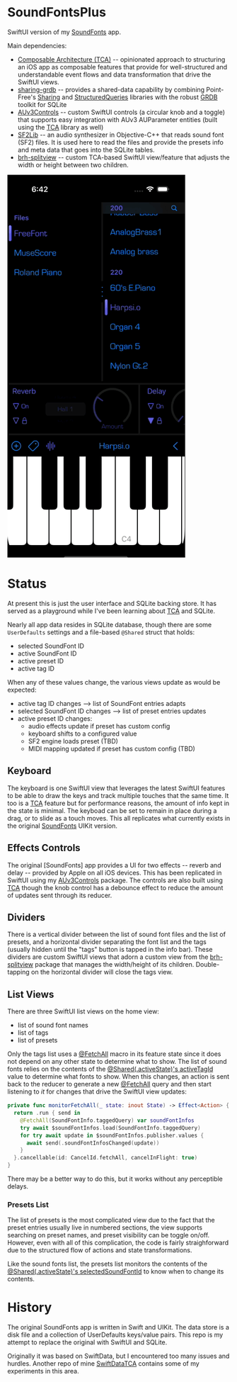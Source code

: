 # SoundFontsPlus

SwiftUI version of my [SoundFonts][0] app.

Main dependencies:

* [Composable Architecture (TCA)][1] -- opinionated approach to structuring an iOS app as composable features that
  provide for well-structured and understandable event flows and data transformation that drive the SwiftUI views.
* [sharing-grdb][2] -- provides a shared-data capability by combining Point-Free's [Sharing][3] and
  [StructuredQueries][4] libraries with the robust [GRDB][5] toolkit for SQLite
* [AUv3Controls][6] -- custom SwiftUI controls (a circular knob and a toggle) that supports easy integration with AUv3
  AUParameter entities (built using the [TCA][1] library as well)
* [SF2Lib][7] -- an audio synthesizer in Objective-C++ that reads sound font (SF2) files. It is used here to read the
  files and provide the presets info and meta data that goes into the SQLite tables.
* [brh-splitview][9] -- custom TCA-based SwiftUI view/feature that adjusts the width or height between two children.

![demo](media/demo.gif)

# Status

At present this is just the user interface and SQLite backing store. It has served as a playground while I've been
learning about [TCA][1] and SQLite.

Nearly all app data resides in SQLite database, though there are some `UserDefaults` settings and a file-based `@Shared`
struct that holds:

* selected SoundFont ID
* active SoundFont ID
* active preset ID
* active tag ID

When any of these values change, the various views update as would be expected:

* active tag ID changes --> list of SoundFont entries adapts
* selected SoundFont ID changes --> list of preset entries updates
* active preset ID changes:
    * audio effects update if preset has custom config
    * keyboard shifts to a configured value
    * SF2 engine loads preset (TBD)
    * MIDI mapping updated if preset has custom config (TBD)

## Keyboard

The keyboard is one SwiftUI view that leverages the latest SwiftUI features to be able to draw the keys and track
multiple touches that the same time. It too is a [TCA][1] feature but for performance reasons, the amount of info kept
in the state is minimal. The keyboad can be set to remain in place during a drag, or to slide as a touch moves. This all
replicates what currently exists in the original [SoundFonts][0] UIKit version. 

## Effects Controls

The original [SoundFonts] app provides a UI for two effects -- reverb and delay -- provided by Apple on all iOS devices.
This has been replicated in SwiftUI using my [AUv3Controls][6] package. The controls are also built using [TCA][1]
though the knob control has a debounce effect to reduce the amount of updates sent through its reducer.

## Dividers

There is a vertical divider between the list of sound font files and the list of presets, and a horizontal divider
separating the font list and the tags (usually hidden until the "tags" button is tapped in the info bar). These dividers
are custom SwiftUI views that adorn a custom view from the [brh-splitview][9] package that manages the width/height of
its children. Double-tapping on the horizontal divider will close the tags view.

## List Views

There are three SwiftUI list views on the home view:

* list of sound font names
* list of tags
* list of presets

Only the tags list uses a [@FetchAll][tags] macro in its feature state since it does not depend on any other state to
determine what to show. The list of sound fonts relies on the contents of the [@Shared(.activeState)'s
activeTagId][activeTagId] value to determine what fonts to show. When this changes, an action is sent back to the
reducer to generate a new [@FetchAll][sf2] query and then start listening to *it* for changes that drive the SwiftUI
view updates:

```swift
private func monitorFetchAll(_ state: inout State) -> Effect<Action> {
  return .run { send in
    @FetchAll(SoundFontInfo.taggedQuery) var soundFontInfos
    try await $soundFontInfos.load(SoundFontInfo.taggedQuery)
    for try await update in $soundFontInfos.publisher.values {
      await send(.soundFontInfosChanged(update))
    }
  }.cancellable(id: CancelId.fetchAll, cancelInFlight: true)
}
```

There may be a better way to do this, but it works without any perceptible delays.

### Presets List

The list of presets is the most complicated view due to the fact that the preset entries usually live in numbered
sections, the view supports searching on preset names, and preset visibility can be toggle on/off. However, even with
all of this complication, the code is fairly straighforward due to the structured flow of actions and state
transformations. 

Like the sound fonts list, the presets list monitors the contents of the [@Shared(.activeState)'s
selectedSoundFontId][selectedSoundFontId] to know when to change its contents.

# History

The original SoundFonts app is written in Swift and UIKit. The data store is a disk file and a collection of
UserDefaults keys/value pairs. This repo is my attempt to replace the original with SwiftUI and SQLite.

Originally it was based on SwiftData, but I encountered too many issues and hurdles. Another repo of mine
[SwiftDataTCA][8] contains some of my experiments in this area.


[0]: https://github.com/bradhowes/SoundFonts
[1]: https://github.com/pointfreeco/swift-composable-architecture
[2]: https://github.com/pointfreeco/sharing-grdb
[3]: https://github.com/pointfreeco/swift-sharing
[4]: https://github.com/pointfreeco/swift-structured-queries
[5]: https://github.com/groue/GRDB.swift
[6]: https://github.com/bradhowes/AUv3Controls
[7]: https://github.com/bradhowes/SF2Lib
[8]: https://github.com/bradhowes/SwiftDataTCA
[9]: https://github.com/bradhowes/brh-splitview

[tags]: https://github.com/bradhowes/SoundFonts2/blob/main/SoundFontsPlus/TagsFeature/TagsList.swift#L25
[activeTagId]: https://github.com/bradhowes/SoundFontsPlus/blob/main/SoundFontsPlus/SoundFontsFeature/SoundFontsList.swift#L133
[sf2]: https://github.com/bradhowes/SoundFontsPlus/blob/main/SoundFontsPlus/SoundFontsFeature/SoundFontsList.swift#L147
[selectedSoundFontId]: https://github.com/bradhowes/SoundFontsPlus/blob/main/SoundFontsPlus/PresetsFeature/PresetsList.swift#L161
